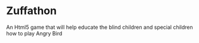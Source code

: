Zuffathon
===========================

An Html5 game that will help educate the blind children and special children how to play Angry Bird
